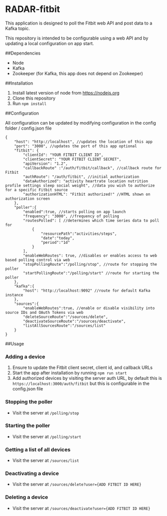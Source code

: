 RADAR-fitbit
============

This application is designed to poll the Fitbit web API and post data to a Kafka topic.

This repository is intended to be configurable using a web API and by updating a local configuration on app start.

##Dependencies
- Node
- Kafka
- Zookeeper (for Kafka, this app does not depend on Zookeeper)

##Installation
1. Install latest version of node from https://nodejs.org
2. Clone this repository
3. Run `npm install`

##Configuration

All configuration can be updated by modifying configuration in the config folder / config.json file

```
{
	"host": "http://localhost", //updates the location of this app
	"port": "3000", //updates the port of this app optional
	"fitbit": {
		"clientId": "YOUR FITBIT CLIENT ID",
		"clientSecret": "YOUR FITBIT CLIENT SECRET",
		"apiVersion": "1.2",
		"callbackRoute" :"/auth/fitbit/callback", //callback route for Fitbit
		"authRoute": "/auth/fitbit", //initial authorization 
		"dataAuthorized": "activity heartrate location nutrition profile settings sleep social weight", //data you wish to authorize for a specific Fitbit source
		"authorizationHTML": "Fitbit authorized!" //HTML shown on authorization screen
	},
	"poller":{
		"enabled":true, //starts polling on app launch
		"frequency": "3000", //frequency of polling
		"routesPolled": [ //determines which time series data to poll for
			{
				"resourcePath":"activities/steps", 
				"date":"today", 
				"period":"1d"
			}
		],
		"enableWebRoutes": true, //disables or enables access to web based polling control via web
		"stopPollingRoute":"/polling/stop", //route for stopping the poller
		"startPollingRoute":"/polling/start" //route for starting the poller
	},
	"kafka":{
		"host": "http://localhost:9092" //route for default Kafka instance
	},
	"sources":{
		"enableWebRoutes":true, //enable or disable visibility into source IDs and OAuth Tokens via web
		"deleteSourceRoute":"/sources/delete",
		"deactivateSourceRoute":"/sources/deactivate",
		"listAllSourcesRoute":"/sources/list"
	}
}
```

##Usage

### Adding a device
1. Ensure to update the Fitbit client secret, client id, and callback URLs
2. Start the app after installation by running `npm run start`
3. Add authorized devices by visiting the server auth URL, by default this is `https://localhost:3000/auth/fitbit` but this is configurable in the config.json file

### Stopping the poller
- Visit the server at `/polling/stop`

### Starting the poller
- Visit the server at `/polling/start`

### Getting a list of all devices
- Visit the server at `/sources/list`

### Deactivating a device
- Visit the server at `/sources/delete?user={ADD FITBIT ID HERE}`

### Deleting a device
- Visit the server at `/sources/deactivate?user={ADD FITBIT ID HERE}`





